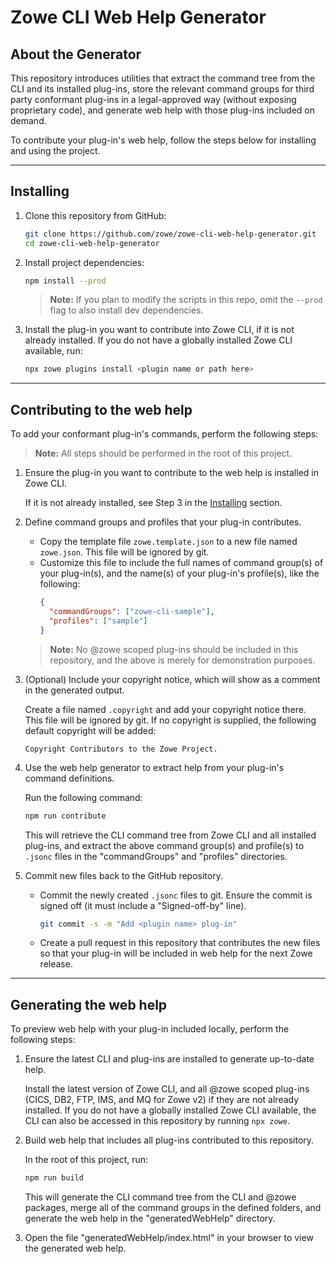 # Zowe CLI Web Help Generator

## About the Generator

This repository introduces utilities that extract the command tree from the CLI and its installed plug-ins, store the relevant command groups for third party conformant plug-ins in a legal-approved way (without exposing proprietary code), and generate web help with those plug-ins included on demand.

To contribute your plug-in's web help, follow the steps below for installing and using the project.

---

## Installing

1. Clone this repository from GitHub:
    ```bash
    git clone https://github.com/zowe/zowe-cli-web-help-generator.git
    cd zowe-cli-web-help-generator
    ```

2. Install project dependencies:
    ```bash
    npm install --prod
    ```
    > **Note:** If you plan to modify the scripts in this repo, omit the `--prod` flag to also install dev dependencies.

3. Install the plug-in you want to contribute into Zowe CLI, if it is not already installed. If you do not have a globally installed Zowe CLI available, run:
    ```bash
    npx zowe plugins install <plugin name or path here>
    ```

---

## Contributing to the web help

To add your conformant plug-in's commands, perform the following steps:
> **Note:** All steps should be performed in the root of this project.

1. Ensure the plug-in you want to contribute to the web help is installed in Zowe CLI.

    If it is not already installed, see Step 3 in the [Installing](#installing) section.

2. Define command groups and profiles that your plug-in contributes.

    - Copy the template file `zowe.template.json` to a new file named `zowe.json`. This file will be ignored by git.
    - Customize this file to include the full names of command group(s) of your plug-in(s), and the name(s) of your plug-in's profile(s), like the following:
        ```json
        {
          "commandGroups": ["zowe-cli-sample"],
          "profiles": ["sample"]
        }
        ```
    > **Note:** No @zowe scoped plug-ins should be included in this repository, and the above is merely for demonstration purposes.

3. (Optional) Include your copyright notice, which will show as a comment in the generated output.

    Create a file named `.copyright` and add your copyright notice there. This file will be ignored by git. If no copyright is supplied, the following default copyright will be added:
    ```
    Copyright Contributors to the Zowe Project.
    ```

4. Use the web help generator to extract help from your plug-in's command definitions.

    Run the following command:
    ```bash
    npm run contribute
    ```
    This will retrieve the CLI command tree from Zowe CLI and all installed plug-ins, and extract the above command group(s) and profile(s) to `.jsonc` files in the "commandGroups" and "profiles" directories.

5. Commit new files back to the GitHub repository.

    - Commit the newly created `.jsonc` files to git. Ensure the commit is signed off (it must include a "Signed-off-by" line).
        ```bash
        git commit -s -m "Add <plugin name> plug-in"
        ```
    - Create a pull request in this repository that contributes the new files so that your plug-in will be included in web help for the next Zowe release.

---

## Generating the web help

To preview web help with your plug-in included locally, perform the following steps:

1. Ensure the latest CLI and plug-ins are installed to generate up-to-date help.

    Install the latest version of Zowe CLI, and all @zowe scoped plug-ins (CICS, DB2, FTP, IMS, and MQ for Zowe v2) if they are not already installed. If you do not have a globally installed Zowe CLI available, the CLI can also be accessed in this repository by running `npx zowe`.

2. Build web help that includes all plug-ins contributed to this repository.

    In the root of this project, run:
    ```bash
    npm run build
    ```
    This will generate the CLI command tree from the CLI and @zowe packages, merge all of the command groups in the defined folders, and generate the web help in the "generatedWebHelp" directory.

3. Open the file "generatedWebHelp/index.html" in your browser to view the generated web help.
